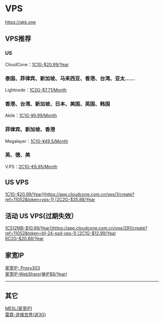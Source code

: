 # VPS
https://qkk.one

## VPS推荐  
### US
CloudCone：[1C1G-$20.99/Year](https://app.cloudcone.com.cn/?ref=11052)  

### 泰国、菲律宾、新加坡、马来西亚、香港、台湾、亚太……
Lightnode：[1C2G-$7.71/Month](https://www.lightnode.com/?inviteCode=JJI33F&promoteWay=LINK)   

### 香港、台湾、新加坡、日本、美国、英国、韩国
Akile：[1C1G-¥9.99/Month](https://akile.io/register?aff_code=d73a8ecf-8cf7-43c5-b024-aa50b76ec8b5)

### 菲律宾、新加坡、香港
Megalayer：[1C1G-¥49.5/Month](https://account.megalayer.net/aff.php?aff=1678)   

### 英、德、美
V.PS：[2C1G-€6.95/Month](https://vps.hosting/?affid=1504)  

## US VPS 
[1C1G-$20.99/Year](https://app.cloudcone.com.cn/vps/1/create?ref=11052&token=vps-1)  
[2C2G-$35.88/Year](https://app.cloudcone.com.cn/vps/2/create?ref=11052&token=vps-2)


## 活动 US VPS(过期失效）
[1C512MB-$10.99/Year](https://app.cloudcone.com.cn/vps/291/create?ref=11052&token=bf-24-ssd-vps-1)  
[2C1G-$12.99/Year](https://app.cloudcone.com.cn/vps/292/create?ref=11052&token=bf-24-ssd-vps-2)  
[6C2G-$20.88/Year](https://app.cloudcone.com.cn/vps/293/create?ref=11052&token=bf-24-ssd-vps-3) 


## 家宽IP
[家宽IP- Proxy303](https://proxy302.saaslink.net/0xzrKb)  
[家宽IP-WebShare(单IP$8/Year)](https://www.webshare.io/?referral_code=8ig2xddbuniv)  
***
## 其它
[MESL(家宽IP)](https://in.mesl.cloud/#/register?code=EL6sXs29)  
[雷霆-连接世界(送3G)](https://lt.uniss.me/invite/y0qT3LOe)  